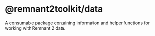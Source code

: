# @remnant2toolkit/data

A consumable package containing information and helper functions for working with Remnant 2 data.
